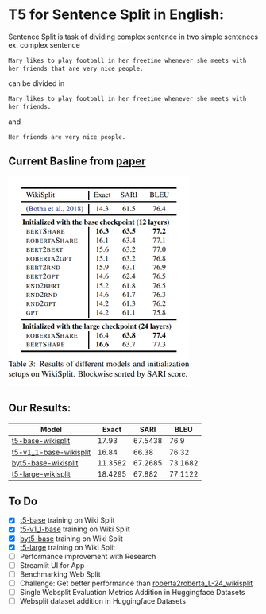 # T5 for Sentence Split in English:

Sentence Split is task of dividing complex sentence in two simple sentences
ex. complex sentence
```
Mary likes to play football in her freetime whenever she meets with her friends that are very nice people.
```
can be divided in
```
Mary likes to play football in her freetime whenever she meets with her friends.
```
and
```
Her friends are very nice people.
```

## Current Basline from [paper](https://arxiv.org/abs/1907.12461)
![baseline](./baseline.png)

## Our Results:
| Model | Exact | SARI | BLEU |
| --- | --- | --- | --- |
| [t5-base-wikisplit](https://huggingface.co/flax-community/t5-base-wikisplit) |  17.93 | 67.5438 | 76.9 |
| [t5-v1_1-base-wikisplit](https://huggingface.co/flax-community/t5-v1_1-base-wikisplit) | 16.84 | 66.38 | 76.32 |
| [byt5-base-wikisplit](https://huggingface.co/flax-community/byt5-base-wikisplit) | 11.3582 | 67.2685 | 73.1682 |
| [t5-large-wikisplit](https://huggingface.co/flax-community/t5-large-wikisplit) | 18.4295 | 67.882 | 77.1122 |

## To Do
- [x] [t5-base](https://huggingface.co/t5-base) training on Wiki Split
- [x] [t5-v1_1-base](https://huggingface.co/google/t5-v1_1-base) training on Wiki Split
- [x] [byt5-base](https://huggingface.co/google/byt5-base) training on Wiki Split
- [x] [t5-large](https://huggingface.co/t5-large) training on Wiki Split
- [ ] Performance improvement with Research
- [ ] Streamlit UI for App
- [ ] Benchmarking Web Split
- [ ] Challenge: Get better performance than [roberta2roberta_L-24_wikisplit](https://huggingface.co/google/roberta2roberta_L-24_wikisplit)
- [ ] Single Websplit Evaluation Metrics Addition in Huggingface Datasets
- [ ] Websplit dataset addition in Huggingface Datasets
